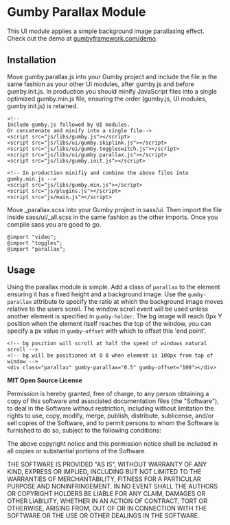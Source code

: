 Gumby Parallax Module
=====================

This UI module applies a simple background image parallaxing effect. Check out the demo at [gumbyframework.com/demo](http://gumbyframework.com/demo).

Installation
------------

Move gumby.parallax.js into your Gumby project and include the file in the same fashion as your other UI modules, after gumby.js and before gumby.init.js. In production you should minify JavaScript files into a single optimized gumby.min.js file, ensuring the order (gumby.js, UI modules, gumby.init.js) is retained. 

	<!--
	Include gumby.js followed by UI modules.
	Or concatenate and minify into a single file-->
	<script src="js/libs/gumby.js"></script>
	<script src="js/libs/ui/gumby.skiplink.js"></script>
	<script src="js/libs/ui/gumby.toggleswitch.js"></script>
	<script src="js/libs/ui/gumby.parallax.js"></script>
	<script src="js/libs/gumby.init.js"></script>
	
	<!-- In production minifiy and combine the above files into gumby.min.js -->
	<script src="js/libs/gumby.min.js"></script>
	<script src="js/plugins.js"></script>
	<script src="js/main.js"></script>
	
Move _parallax.scss into your Gumby project in sass/ui. Then import the file inside sass/ui/_all.scss in the same fashion as the other imports. Once you compile sass you are good to go.

	@import "video";
	@import "toggles";
	@import "parallax";


Usage
-----

Using the parallax module is simple. Add a class of `parallax` to the element ensuring it has a fixed height and a background image. Use the `gumby-parallax` attribute to specify the ratio at which the background image moves relative to the users scroll. The window scroll event will be used unless another element is specified in `gumby-holder`. The bg image will reach 0px Y position when the element itself reaches the top of the window, you can specify a px value in `gumby-offset` with which to offset this 'end point'.

	<!-- bg position will scroll at half the speed of windows natural scroll -->
	<!-- bg will be positioned at 0 0 when element is 100px from top of window -->
	<div class="parallax" gumby-parallax="0.5" gumby-offset="100"></div>


**MIT Open Source License**

Permission is hereby granted, free of charge, to any person obtaining a copy of this software and associated
documentation files (the "Software"), to deal in the Software without restriction, including without limitation the
rights to use, copy, modify, merge, publish, distribute, sublicense, and/or sell copies of the Software, and to permit
persons to whom the Software is furnished to do so, subject to the following conditions:

The above copyright notice and this permission notice shall be included in all copies or substantial portions of the
Software.

THE SOFTWARE IS PROVIDED "AS IS", WITHOUT WARRANTY OF ANY KIND, EXPRESS OR IMPLIED, INCLUDING BUT NOT LIMITED TO THE
WARRANTIES OF MERCHANTABILITY, FITNESS FOR A PARTICULAR PURPOSE AND NONINFRINGEMENT. IN NO EVENT SHALL THE AUTHORS OR
COPYRIGHT HOLDERS BE LIABLE FOR ANY CLAIM, DAMAGES OR OTHER LIABILITY, WHETHER IN AN ACTION OF CONTRACT, TORT OR
OTHERWISE, ARISING FROM, OUT OF OR IN CONNECTION WITH THE SOFTWARE OR THE USE OR OTHER DEALINGS IN THE SOFTWARE.

	
	

